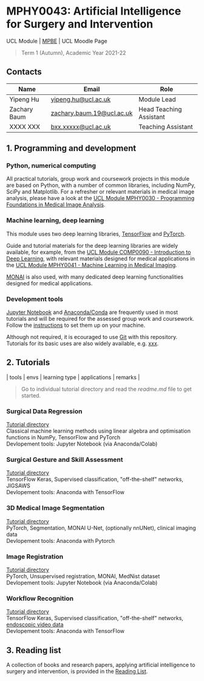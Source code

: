 # MPHY0043: Artificial Intelligence for Surgery and Intervention
UCL Module | [MPBE](https://www.ucl.ac.uk/medical-physics-biomedical-engineering/) | UCL Moodle Page
>Term 1 (Autumn), Academic Year 2021-22 


## Contacts
|Name                 | Email                       | Role                    |
|---------------------|-----------------------------|-------------------------|
|Yipeng Hu            | <yipeng.hu@ucl.ac.uk>       | Module Lead             |
|Zachary Baum         | <zachary.baum.19@ucl.ac.uk> | Head Teaching Assistant |
|XXXX XXX             | <bxx.xxxxx@ucl.ac.uk>       | Teaching Assistant      |


## 1. Programming and development

### Python, numerical computing 
All practical tutorials, group work and coursework projects in this module are based on Python, with a number of common libraries, including NumPy, SciPy and Matplotlib. For a refresher or relevant materials in medical image analysis, please have a look at the [UCL Module MPHY0030 - Programming Foundations in Medical Image Analysis](https://weisslab.cs.ucl.ac.uk/YipengHu/mphy0030).

### Machine learning, deep learning
This module uses two deep learning libraries, [TensorFlow](https://www.tensorflow.org/) and [PyTorch](https://pytorch.org/).

Guide and tutorial materials for the deep learning libraries are widely available, for example, from the [UCL Module COMP0090 - Introduction to Deep Learning](https://github.com/YipengHu/COMP0090), with relevant materials designed for medical applications in the [UCL Module MPHY0041 - Machine Learning in Medical Imaging](https://weisslab.cs.ucl.ac.uk/YipengHu/mphy0041).  

[MONAI](https://monai.io/) is also used, with many dedicated deep learning functionalities designed for medical applications.

### Development tools
[Jupyter Notebook](https://jupyter.org/) and [Anaconda/Conda](https://www.anaconda.com/products/individual) are frequently used in most tutorials and will be required for the assessed group work and coursework. Follow the [instructions]() to set them up on your machine.  

Although not required, it is ecouraged to use [Git](https://git-scm.com/) with this repository. Tutorials for its basic uses are also widely available, e.g. [xxx]().


## 2. Tutorials
| tools | envs | learning type | applications | remarks |
>Go to individual tutorial directory and read the _readme.md_ file to get started. 

### Surgical Data Regression
[Tutorial directory](tutorials/regression)  
Classical machine learning methods using linear algebra and optimisation functions in NumPy, TensorFlow and PyTorch  
Devlopement tools: Jupyter Notebook (via Anaconda/Colab) 

### Surgical Gesture and Skill Assessment
[Tutorial directory](tutorials/gesture)  
TensorFlow Keras, Supervised classification, "off-the-shelf" networks, JIGSAWS  
Devlopement tools: Anaconda with TensorFlow

### 3D Medical Image Segmentation
[Tutorial directory](tutorials/segmentation)  
PyTorch, Segmentation, MONAI U-Net, (optionally nnUNet), clinical imaging data  
Devlopement tools: Anaconda with Pytorch 

### Image Registration
[Tutorial directory](tutorials/registration)  
PyTorch, Unsupervised registration, MONAI, MedNist dataset  
Devlopement tools: Jupyter Notebook (via Anaconda/Colab) 

### Workflow Recognition
[Tutorial directory](tutorials/workflow)  
TensorFlow Keras, Supervised classification, "off-the-shelf" networks, [endoscopic video data](https://www.synapse.org/#!Synapse:syn25147789/wiki/608848)  
Devlopement tools: Anaconda with TensorFlow


## 3. Reading list
A collection of books and research papers, applying artificial intelligence to surgery and intervention, is provided in the [Reading List](docs/reading.md).

